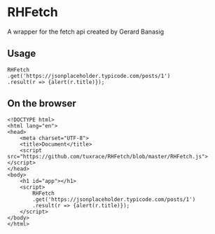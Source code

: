 # RHFetch
A wrapper for the fetch api created by Gerard Banasig

## Usage

    RHFetch
    .get('https://jsonplaceholder.typicode.com/posts/1')
    .result(r => {alert(r.title)});
## On the browser
    <!DOCTYPE html>
    <html lang="en">
    <head>
        <meta charset="UTF-8">
        <title>Document</title>
        <script src="https://github.com/tuxrace/RHFetch/blob/master/RHFetch.js"></script>
    </head>
    <body>
        <h1 id="app"></h1>    
        <script>                      
            RHFetch
            .get('https://jsonplaceholder.typicode.com/posts/1')
            .result(r => {alert(r.title)});                                                  
        </script>    
    </body>
    </html>
